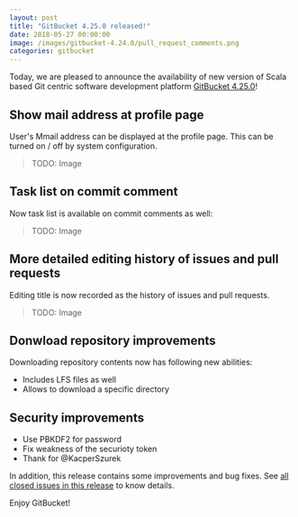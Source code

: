 ```yaml
---
layout: post
title: "GitBucket 4.25.0 released!"
date: 2018-05-27 00:00:00
image: /images/gitbucket-4.24.0/pull_request_comments.png
categories: gitbucket
---
```


Today, we are pleased to announce the availability of new version of Scala based Git centric software development platform [GitBucket 4.25.0](https://github.com/gitbucket/gitbucket/releases/tag/4.25.0)!

## Show mail address at profile page

User's Mmail address can be displayed at the profile page. This can be turned on / off by system configuration.

> TODO: Image

## Task list on commit comment

Now task list is available on commit comments as well:

> TODO: Image

## More detailed editing history of issues and pull requests

Editing title is now recorded as the history of issues and pull requests.

> TODO: Image

## Donwload repository improvements

Downloading repository contents now has following new abilities:

- Includes LFS files as well
- Allows to download a specific directory

## Security improvements

- Use PBKDF2 for password
- Fix weakness of the securioty token
- Thank for @KacperSzurek

In addition, this release contains some improvements and bug fixes. See [all closed issues in this release](https://github.com/gitbucket/gitbucket/issues?q=is%3Aclosed+milestone%3A4.25.0) to know details.

Enjoy GitBucket!
